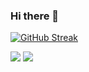 ### Hi there 👋

[![GitHub Streak](http://github-readme-streak-stats.herokuapp.com?user=szcf-weiya&date_format=M%20j%5B%2C%20Y%5D)](https://git.io/streak-stats)

![](https://github-readme-stats.vercel.app/api?username=szcf-weiya&show_icons=true&hide_title=true&include_all_commits=true&hide_border=true&count_private=true)
![](https://github-readme-stats.vercel.app/api/top-langs/?username=szcf-weiya&hide_progress=false&hide=javascript,html,c,jupyter%20notebook,cuda&langs_count=6&layout=compact)

<!--
**szcf-weiya/szcf-weiya** is a ✨ _special_ ✨ repository because its `README.md` (this file) appears on your GitHub profile.

Here are some ideas to get you started:

- 🔭 I’m currently working on ...
- 🌱 I’m currently learning ...
- 👯 I’m looking to collaborate on ...
- 🤔 I’m looking for help with ...
- 💬 Ask me about ...
- 📫 How to reach me: ...
- 😄 Pronouns: ...
- ⚡ Fun fact: ...
-->
